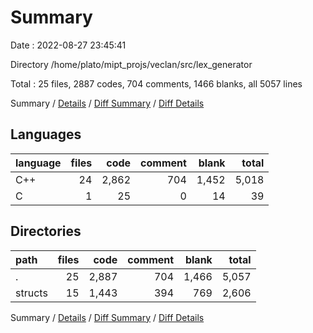 # Summary

Date : 2022-08-27 23:45:41

Directory /home/plato/mipt_projs/veclan/src/lex_generator

Total : 25 files,  2887 codes, 704 comments, 1466 blanks, all 5057 lines

Summary / [Details](details.md) / [Diff Summary](diff.md) / [Diff Details](diff-details.md)

## Languages
| language | files | code | comment | blank | total |
| :--- | ---: | ---: | ---: | ---: | ---: |
| C++ | 24 | 2,862 | 704 | 1,452 | 5,018 |
| C | 1 | 25 | 0 | 14 | 39 |

## Directories
| path | files | code | comment | blank | total |
| :--- | ---: | ---: | ---: | ---: | ---: |
| . | 25 | 2,887 | 704 | 1,466 | 5,057 |
| structs | 15 | 1,443 | 394 | 769 | 2,606 |

Summary / [Details](details.md) / [Diff Summary](diff.md) / [Diff Details](diff-details.md)